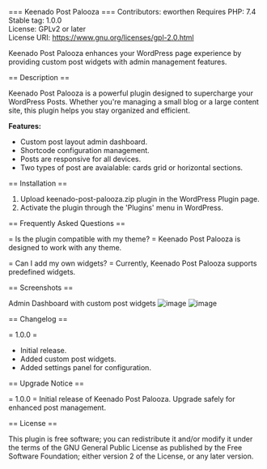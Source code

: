 === Keenado Post Palooza ===
Contributors: eworthen 
Requires PHP: 7.4  
Stable tag: 1.0.0  
License: GPLv2 or later  
License URI: https://www.gnu.org/licenses/gpl-2.0.html  

Keenado Post Palooza enhances your WordPress page experience by providing custom post widgets with admin management features.

== Description ==

Keenado Post Palooza is a powerful plugin designed to supercharge your WordPress Posts. Whether you're managing a small blog or a large content site, this plugin helps you stay organized and efficient.

**Features:**
- Custom post layout admin dashboard.
- Shortcode configuration management.
- Posts are responsive for all devices.
- Two types of post are avaialable: cards grid or horizontal sections. 

== Installation ==

1. Upload keenado-post-palooza.zip plugin in the WordPress Plugin page.
2. Activate the plugin through the 'Plugins' menu in WordPress.

== Frequently Asked Questions ==

= Is the plugin compatible with my theme? =
Keenado Post Palooza is designed to work with any theme.

= Can I add my own widgets? =
Currently, Keenado Post Palooza supports predefined widgets.

== Screenshots ==

Admin Dashboard with custom post widgets
![image](https://github.com/user-attachments/assets/cbb41bcc-f39f-4dfa-9523-8283eded0972)
![image](https://github.com/user-attachments/assets/2cdd1c79-3360-45d0-83dd-f097756a8e3d)

== Changelog ==

= 1.0.0 =
* Initial release.
* Added custom post widgets.
* Added settings panel for configuration.

== Upgrade Notice ==

= 1.0.0 =
Initial release of Keenado Post Palooza. Upgrade safely for enhanced post management.

== License ==

This plugin is free software; you can redistribute it and/or modify it under the terms of the GNU General Public License as published by the Free Software Foundation; either version 2 of the License, or any later version.


